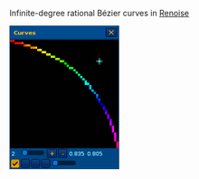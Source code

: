 Infinite-degree rational Bézier curves in [Renoise](https://www.renoise.com/)

![Curves Demo](Artwork/curves-demo.apng)
